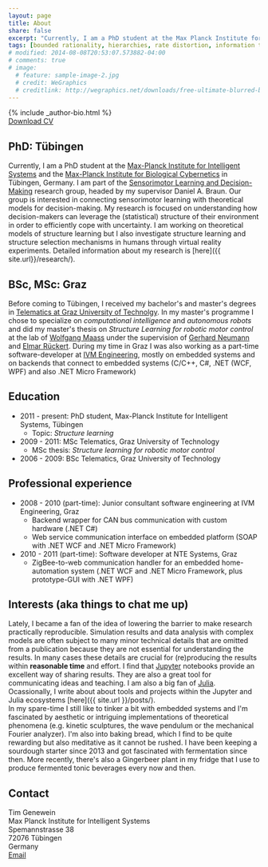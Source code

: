 ```yaml
---
layout: page
title: About
share: false
excerpt: "Currently, I am a PhD student at the Max Planck Institute for Intelligent Systems"
tags: [bounded rationality, hierarchies, rate distortion, information theory, decision making, tim genewein]
# modified: 2014-08-08T20:53:07.573882-04:00
# comments: true
# image:
  # feature: sample-image-2.jpg
  # credit: WeGraphics
  # creditlink: http://wegraphics.net/downloads/free-ultimate-blurred-background-pack/
---
```


<div class="article-author-bottom">
  {% include _author-bio.html %}
</div>
<a markdown="0" href="{{ site.url }}/files/CV.pdf" class="btn"><i class="fa fa-fw fa-download"></i> Download CV</a>


## PhD: Tübingen
Currently, I am a PhD student at the [Max-Planck Institute for Intelligent Systems](http://www.is.mpg.de/) and the [Max-Planck Institute for Biological Cybernetics](http://kyb.mpg.de/) in Tübingen, Germany. I am part of the [Sensorimotor Learning and Decision-Making](http://www.kyb.tuebingen.mpg.de/research/rg/braun.html) research group, headed by my supervisor Daniel A. Braun. Our group is interested in connecting sensorimotor learning with theoretical models for decision-making. My research is focused on understanding how decision-makers can leverage the (statistical) structure of their environment in order to efficiently cope with uncertainty. I am working on theoretical models of structure learning but I also investigate structure learning and structure selection mechanisms in humans through virtual reality experiments. Detailed information about my research is [here]({{ site.url}}/research/).  

## BSc, MSc: Graz
Before coming to Tübingen, I received my bachelor's and master's degrees in [Telematics at Graz University of Technolgy](http://portal.tugraz.at/portal/page/portal/TU_Graz/Einrichtungen/Fakultaeten/FakElektrotechnik/dek4001/studien/telematik). In my master's programme I chose to specialize on *computational intelligence* and *autonomous robots* and did my master's thesis on *Structure Learning for robotic motor control* at the lab of [Wolfgang Maass](http://www.igi.tugraz.at/maass/) under the supervision of [Gerhard Neumann](http://www.ausy.tu-darmstadt.de/Team/GerhardNeumann) and [Elmar Rückert](http://www.ausy.tu-darmstadt.de/Team/ElmarRueckert).
During my time in Graz I was also working as a part-time software-developer at [IVM Engineering](https://www.ivm.at/), mostly on embedded systems and on backends that connect to embedded systems (C/C++, C#, .NET (WCF, WPF) and also .NET Micro Framework)

## Education
* 2011 - present: PhD student, Max-Planck Institute for Intelligent Systems, Tübingen
  * Topic: *Structure learning*
* 2009 - 2011: MSc Telematics, Graz University of Technology
  * MSc thesis: *Structure learning for robotic motor control*
* 2006 - 2009: BSc Telematics, Graz University of Technology

## Professional experience
* 2008 - 2010 (part-time): Junior consultant software engineering at IVM Engineering, Graz
  * Backend wrapper for CAN bus communication with custom hardware (.NET C#)
  * Web service communication interface on embedded platform (SOAP with .NET WCF and .NET Micro Framework)
* 2010 - 2011 (part-time): Software developer at NTE Systems, Graz
  * ZigBee-to-web communication handler for an embedded home-automation system (.NET WCF and .NET Micro Framework, plus prototype-GUI with .NET WPF) 


## Interests (aka things to chat me up)
Lately, I became a fan of the idea of lowering the barrier to make research practically reproducible. Simulation results and data analysis with complex models are often subject to many minor technical details that are omitted from a publication because they are not essential for understanding the results. In many cases these details are crucial for (re)producing the results within **reasonable time** and effort. I find that [Jupyter](https://jupyter.org/) notebooks provide an excellent way of sharing results. They are also a great tool for communicating ideas and teaching. I am also a big fan of [Julia](http://julialang.org/). Ocassionally, I write about about tools and projects within the Jupyter and Julia ecosystems [here]({{ site.url }}/posts/).  
In my spare-time I still like to tinker a bit with embedded systems and I'm fascinated by aesthetic or intriguing implementations of theoretical phenomena (e.g. kinetic sculptures, the wave pendulum or the mechanical Fourier analyzer). I'm also into baking bread, which I find to be quite rewarding but also meditative as it cannot be rushed. I have been keeping a sourdough starter since 2013 and got fascinated with fermentation since then. More recently, there's also a Gingerbeer plant in my fridge that I use to produce fermented tonic beverages every now and then.  


## Contact  
Tim Genewein  
Max Planck Institute for Intelligent Systems  
Spemannstrasse 38  
72076 Tübingen  
Germany  
<a href="http://www.google.com/recaptcha/mailhide/d?k=01_a2HOHLoiyuUDNqnhKZAEQ==&amp;c=ayUARQMEdHctvH3Ev49YSqU_uvq687TmS1FPm6a6OBU=" onclick="window.open('http://www.google.com/recaptcha/mailhide/d?k\07501_a2HOHLoiyuUDNqnhKZAEQ\75\75\46c\75ayUARQMEdHctvH3Ev49YSqU_uvq687TmS1FPm6a6OBU\075', '', 'toolbar=0,scrollbars=0,location=0,statusbar=0,menubar=0,resizable=0,width=500,height=300'); return false;" title="Reveal this e-mail address" target="_blank"><i class="fa fa-fw fa-envelope-square"></i> Email</a>
